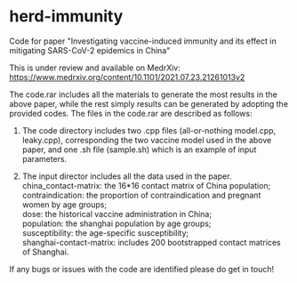 # herd-immunity
Code for paper "Investigating vaccine-induced immunity and its effect in mitigating SARS-CoV-2 epidemics in China"

This is under review and available on MedrXiv: https://www.medrxiv.org/content/10.1101/2021.07.23.21261013v2

The code.rar includes all the materials to generate the most results in the above paper, while the rest simply results can be generated by adopting the provided codes. The files in the code.rar are described as follows:

1. The code directory includes two .cpp files (all-or-nothing model.cpp, leaky.cpp), corresponding the two vaccine model used in the above paper, and one .sh file (sample.sh) which is an example of input parameters.

2. The input director includes all the data used in the paper.  
china_contact-matrix: the 16*16 contact matrix of China population;  
contraindication: the proportion of contraindication and pregnant women by age groups;  
dose: the historical vaccine administration in China;  
population: the shanghai population by age groups;  
susceptibility: the age-specific susceptibility;  
shanghai-contact-matrix: includes 200 bootstrapped contact matrices of Shanghai.  

If any bugs or issues with the code are identified please do get in touch!




